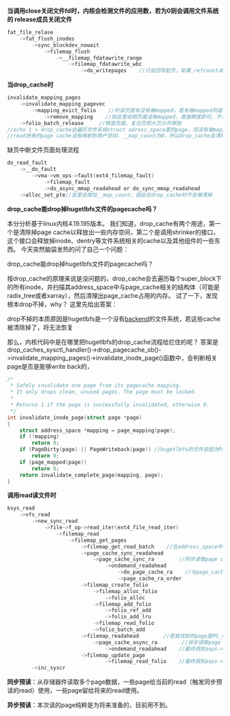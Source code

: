 **当调用close关闭文件fd时，内核会检测文件的应用数，若为0则会调用文件系统的
release成员关闭文件**

```c
fat_file_relase
    ->fat_flush_inodes
        ->sync_blockdev_nowait
            ->filemap_flush
                ->__filemap_fdatawrite_range
                    ->filemap_fdatawrite_wbc
                        ->do_writepages    //只会回写脏页，如果_refcount减为0则free，对其他pagecache无操作
```

**当drop_cache时**

```c
invalidate_mapping_pages
    ->invalidate_mapping_pagevec
        ->mapping_evict_folio    //判读页面有没有被mapped，若有被mapped则返回
            ->remove_mapping    //到这里说明页面没有mapped，直接释放即可，不需要try_to_unmap
    ->folio_batch_release     //释放页面，复合页和大页分开释放
//echo 1 > drop_cache会遍历文件系统struct adress_space里的page，将没有被mapped页
//read进来的page cache没有映射到用户空间，__map_count为0，所以drop_cache会清除page cache
```
缺页中断文件页面处理流程
```c
do_read_fault
	->__do_fault
		->vma->vm_ops->fault(ext4_filemap_fault)
			->filemap_fault
			->do_async_mmap_readahead or do_sync_mmap_readahead
	->alloc_set_pte//这里会增加__map_count，因此在drop_cache时不会被清掉
```

**drop_cache能drop掉hugetlbfs文件的pagecache吗？**

本分分析基于linux内核4.19.195版本。
我们知道，drop_cache有两个用途，第一个是清除掉page cache以释放出一些内存空间，第二个是调用shrinker的接口，这个接口会释放掉inode、dentry等文件系统相关的cache以及其他组件的一些东西。
今天突然脑袋发热的问了自己一个问题：


drop_cache能drop掉hugetlbfs文件的pagecache吗？

按drop_cache的原理来说是没问题的，drop_cache会去遍历每个super_block下的所有inode，并扫描其address_space中与page_cache相关的结构体（可能是radix_tree或者xarray），然后清理出page_cache占用的内存。
试了一下，发现根本drop不掉，why？
这里先给出答案：



drop不掉的本质原因是hugetlbfs是一个没有[backend](https://so.csdn.net/so/search?q=backend&spm=1001.2101.3001.7020)的文件系统，若这些cache被清除掉了，将无法恢复



那么，内核代码中是在哪里把hugetlbfs的drop_cache流程给拦住的呢？
答案是drop_caches_sysctl_handler()->drop_pagecache_sb()->invalidate_mapping_pages()->invalidate_inode_page()函数中，会判断相关page是否是能够write back的，

```c
/*
 * Safely invalidate one page from its pagecache mapping.
 * It only drops clean, unused pages. The page must be locked.
 *
 * Returns 1 if the page is successfully invalidated, otherwise 0.
 */
int invalidate_inode_page(struct page *page)
{
	struct address_space *mapping = page_mapping(page);
	if (!mapping)
		return 0;
	if (PageDirty(page) || PageWriteback(page)) //hugetlbfs的文件会因为PageWriteback(page)的判断而导致不能drop cache
		return 0;
	if (page_mapped(page))
		return 0;
	return invalidate_complete_page(mapping, page);
}

```







**调用read读文件时**

```c
ksys_read
    ->vfs_read
        ->new_sync_read
            ->file->f_op->read_iter(ext4_file_read_iter)
                ->filemap_read
                    ->filemap_get_pages
                        ->filemap_get_read_batch    //在address_space中逐页查找数据对应的page，若查找不到调用page_cache_sync_ra同步预读
                        ->page_cache_sync_readahead
                            ->page_cache_sync_ra        //同步读取page cache
                                ->ondemand_readahead
                                    ->do_page_cache_ra    //与page_cache_ra_order一样，最终调到aops->readahead，最终发送一些列bio
                                    ->page_cache_ra_order
                        ->filemap_create_folio
                            ->filemap_alloc_folio
                                ->folio_alloc
                            ->filemap_add_folio
                                ->folio_ref_add
                                ->folio_add_lru
                            ->filemap_read_folio
                            ->folio_batch_add
                        ->filemap_readahead        //若查找到的page是PG_readahead,说明用户读到了pagecache的末尾页，则page_cache_async_readahead()进行异步预读更多页进来
                            ->page_cache_async_ra        //异步读取page cache
                                ->ondemand_readahead    //最终调到aops->readahead，最终发送一些列bio
                        ->filemap_update_page    
                                ->filemap_read_folio    //最终调到aops->read_folio，最终发送一些列bio
        ->inc_syscr
```

**同步预读**：从存储器件读取多个page数据，一些page给当前的read（触发同步预读的read）使用，一些page留给将来的read使用。

**异步预读**：本次读的page纯粹是为将来准备的，目前用不到。
